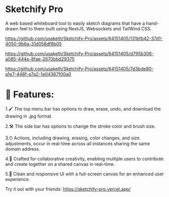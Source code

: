 # Sketchify Pro #
A web based whiteboard tool to easily sketch diagrams that have a hand-drawn feel to them built using NextJS, Websockets and TailWind CSS.


https://github.com/usaketh/Sketchify-Pro/assets/64151405/131bfb42-37d1-4050-9b6a-31d058df8b05



https://github.com/usaketh/Sketchify-Pro/assets/64151405/d795b306-a085-444e-8fae-2670bbd29375



https://github.com/usaketh/Sketchify-Pro/assets/64151405/7d3bde80-a1e7-448f-a7a2-1e04367f00a0



# 🎨 Features:
1.🖌️ The top menu bar has options to draw, erase, undo, and download the drawing in .jpg format.

2.🛠️ The side bar has options to change the stroke color and brush size.

3.⏰ Actions, including drawing, erasing, color changes, and size adjustments, occur in real-time across all instances sharing the same domain address.

4.🤝 Crafted for collaborative creativity, enabling multiple users to contribute and create together on a shared canvas in real-time.

5.🌟 Clean and responsive UI with a full-screen canvas for an enhanced user experience.

Try it out with your friends: https://sketchify-pro.vercel.app/
